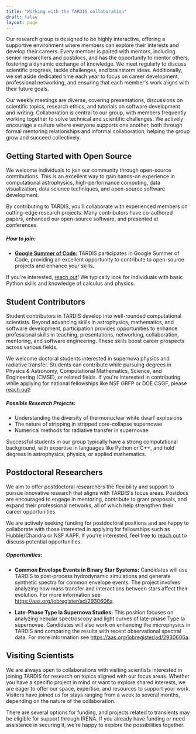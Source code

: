 ```yaml
---
title: "Working with the TARDIS collaboration"
draft: false
layout: page
---
```


Our research group is designed to be highly interactive, offering a supportive environment where members can explore their interests and develop their careers. Every member is paired with mentors, including senior researchers and postdocs, and has the opportunity to mentor others, fostering a dynamic exchange of knowledge. We meet regularly to discuss scientific progress, tackle challenges, and brainstorm ideas. Additionally, we set aside dedicated time each year to focus on career development, professional networking, and ensuring that each member's work aligns with their future goals.

Our weekly meetings are diverse, covering presentations, discussions on scientific topics, research ethics, and tutorials on software development and writing. Collaboration is central to our group, with members frequently working together to solve technical and scientific challenges. We actively encourage a culture where everyone supports one another, both through formal mentoring relationships and informal collaboration, helping the group grow and succeed collectively.

## Getting Started with Open Source

We welcome individuals to join our community through open-source contributions. This is an excellent way to gain hands-on experience in computational astrophysics, high-performance computing, data visualization, data science techniques, and open-source software development.

By contributing to TARDIS, you'll collaborate with experienced members on cutting-edge research projects. Many contributors have co-authored papers, enhanced our open-source software, and presented at conferences.

##### How to join:

- **[Google Summer of Code:](https://tardis-sn.github.io/summer_of_code/gsoc_home/)** TARDIS participates in Google Summer of Code, providing an excellent opportunity to contribute to open-source projects and enhance your skills.

If you're interested, [reach out](https://gitter.im/tardis-sn/gsoc)! We typically look for individuals with basic Python skills and knowledge of calculus and physics.

## Student Contributors

Student contributors in TARDIS develop into well-rounded computational scientists. Beyond advancing skills in astrophysics, mathematics, and software development, participation provides opportunities to enhance professional skills in teaching, presentations, networking, collaboration, mentoring, and software engineering. These skills boost career prospects across various fields.

We welcome doctoral students interested in supernova physics and radiative transfer. Students can contribute while pursuing degrees in Physics & Astronomy, Computational Mathematics, Science, and Engineering (CMSE), or related fields. If you're interested in contributing while applying for national fellowships like NSF GRFP or DOE CSGF, please [reach out](https://gitter.im/tardis-sn/gsoc)!

##### Possible Research Projects:
- Understanding the diversity of thermonuclear white dwarf explosions
- The nature of stripping in stripped core-collapse supernovae
- Numerical methods for radiative transfer in supernovae

Successful students in our group typically have a strong computational background, with expertise in languages like Python or C++, and hold degrees in astrophysics, physics, or applied mathematics.

## Postdoctoral Researchers

We aim to offer postdoctoral researchers the flexibility and support to pursue innovative research that aligns with TARDIS's focus areas. Postdocs are encouraged to engage in mentoring, contribute to grant proposals, and expand their professional networks, all of which help strengthen their career opportunities.

We are actively seeking funding for postdoctoral positions and are happy to collaborate with those interested in applying for fellowships such as Hubble/Chandra or NSF AAPF. If you're interested, feel free to [reach out](https://gitter.im/tardis-sn/gsoc) to discuss potential opportunities.

##### Opportunities:
- **Common Envelope Events in Binary Star Systems:** Candidates will use TARDIS to post-process hydrodynamic simulations and generate synthetic spectra for common envelope events. The project involves analyzing how mass transfer and interactions between stars affect their evolution. For more information see https://aas.org/jobregister/ad/2930606a.

- **Late-Phase Type Ia Supernova Studies:** This position focuses on analyzing nebular spectroscopy and light curves of late-phase Type Ia supernovae. Candidates will also work on enhancing the microphysics in TARDIS and comparing the results with recent observational spectral data. For more information see https://aas.org/jobregister/ad/2930606a.


## Visiting Scientists

We are always open to collaborations with visiting scientists interested in joining TARDIS for research on topics aligned with our focus areas. Whether you have a specific project in mind or want to explore shared interests, we are eager to offer our space, expertise, and resources to support your work. Visitors have joined us for stays ranging from a week to several months, depending on the nature of the collaboration.

There are several options for funding, and projects related to transients may be eligible for support through IRENA. If you already have funding or need assistance in securing it, we're happy to explore the possibilities together.

